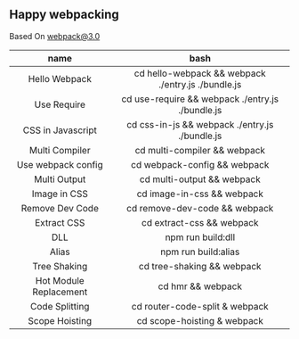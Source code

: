 ## Happy webpacking

Based On webpack@3.0

|name|bash|
|:--:|:--:|
|Hello Webpack| cd hello-webpack && webpack ./entry.js ./bundle.js |
|Use Require| cd use-require && webpack ./entry.js ./bundle.js |
|CSS in Javascript| cd css-in-js && webpack ./entry.js ./bundle.js |
|Multi Compiler| cd multi-compiler && webpack |
|Use webpack config| cd webpack-config && webpack |
|Multi Output| cd multi-output && webpack |
|Image in CSS| cd image-in-css && webpack |
|Remove Dev Code| cd remove-dev-code && webpack |
|Extract CSS| cd extract-css && webpack |
|DLL| npm run build:dll |
|Alias| npm run build:alias |
|Tree Shaking| cd tree-shaking && webpack |
|Hot Module Replacement| cd hmr && webpack|
|Code Splitting|cd router-code-split & webpack|
|Scope Hoisting|cd scope-hoisting & webpack|